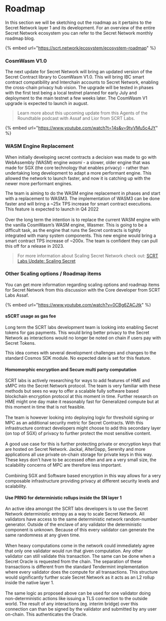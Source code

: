 # Roadmap

In this section we will be sketching out the roadmap as it pertains to the Secret Network layer 1 and its development. For an overview of the entire Secret Network ecosystem you can refer to the Secret Network monthly roadmap blog.

{% embed url="https://scrt.network/ecosystem/ecosystem-roadmap" %}

### CosmWasm V1.0

The next update for Secret Network will bring an updated version of the Secret Contract library to CosmWasm V1.0. This will bring IBC smart contract compatibility and Interchain accounts to Secret Network, enabling the cross-chain privacy hub vision. The upgrade will be tested in phases with the first test being a local testnet planned for early July and deployment to the main testnet a few weeks later. The CosmWasm V1 upgrade is expected to launch in august.

> Learn more about this upcoming update from this Agents of the Roundtable podcast with Assaf and Lior from SCRT Labs.

{% embed url="https://www.youtube.com/watch?t=14s&v=9tyVMu5c4JY" %}

### WASM Engine Replacement

When initially developing secret contracts a decision was made to go with WebAssembly (WASM) engine _wasmi_ - a slower, older engine that was made for SGX (the core technology that enables privacy) - rather than undertaking long development to adapt a more performant engine. This allowed the network to launch faster, and now it is catching up with the newer more performant engines.&#x20;

The team is aiming to do the WASM engine replacement in phases and start with a replacement to WASM3. The implementation of WASM3 can be done faster and will bring a \~25x TPS increase for smart contract executions. This feature is expected to launch in Q4 2022\
\
Over the long term the intention is to replace the current WASM engine with the vanilla CosmWasm’s WASM engine, Wasmer. This is going to be a difficult task, as the engine that runs the Secret contracts is tightly integrated with many system components. This new engine would bring a smart contract TPS increase of \~200x. The team is confident they can pull this off for a release in 2023.

> For more information about Scaling Secret Network check out: [SCRT Labs Update: Scaling Secret](https://scrt.network/blog/scrt-labs-update-scaling-secrets)&#x20;

### Other Scaling options / Roadmap items

You can get more information regarding scaling options and roadmap items for Secret Network from this discussion with the Core developer from SCRT Labs Assaf.

{% embed url="https://www.youtube.com/watch?v=0CBg6ZACJtk" %}

#### sSCRT usage as gas fee

Long term the SCRT labs development team is looking into enabling Secret tokens for gas payments. This would bring better privacy to the Secret Network as interactions would no longer be noted on chain if users pay with Secret Tokens.&#x20;

This idea comes with several development challenges and changes to the standard Cosmos SDK module. No expected date is set for this feature.

#### Homomorphic encryption and Secure multi party computation

SCRT labs is actively researching for ways to add features of HME and sMPC into the Secret Network protocol. The team is very familiar with these methods but sees no way to offer a scalable fully software based blockchain encryption protocol at this moment in time. Further research on HME might one day make it reasonably fast for Generalized compute but at this moment in time that is not feasible.\
\
The team is however looking into deploying logiv for threshold signing or MPC as an additional security metric for Secret Contracts. With this infrastructure contract developers might choose to add this secondary layer (on top of SGX) of privacy to further protect the most sensitive content.\
\
A good use case for this is further protecting private or encryption keys that are hosted on Secret Network. Jackal, AlterDapp, Serenity and more applications all use private on-chain storage for private keys in this way. These keys don't have to be accessed often and are a very small size, the scalability concerns of MPC are therefore less important.\
\
Combining SGX and Software based encryption in this way allows for a very composable infrastructure providing privacy at different security levels and scalability.

#### Use PRNG for deterministic rollups inside the SN layer 1

An active idea amongst the SCRT labs developers is to use the Secret Network deterministic entropy as a way to scale Secret Network. All validators have access to the same deterministic network random-number generator. Outside of the enclave of any validator the deterministic component is unknown. Because of this every validator can generate the same randomness at any given time. \
\
When heavy computations come in the network could immediately agree that only one validator would run that given computation. Any other validator can still validate this transaction. The same can be done when a Secret Oracle is requested from the chain. The separation of these transactions is different from the standard Tendermint implementation where every validator does the compute for all transactions. This structure would significantly further scale Secret Network as it acts as an L2 rollup inside the native layer 1.\
\
The same logic as proposed above can be used for one validator doing non-deterministic actions like issuing a TLS connection to the outside world. The result of any interactions (eg. interim bridge) over this connection can than be signed by the validator and submitted by any user on-chain. This authenticates the Oracle.

